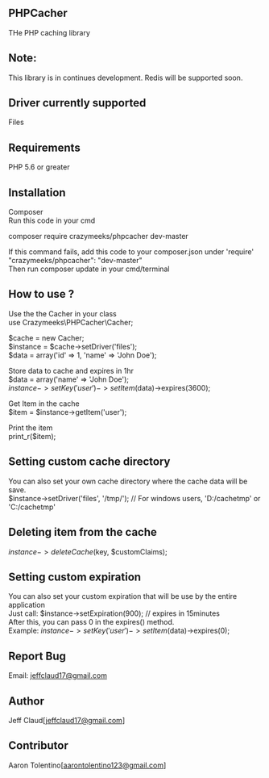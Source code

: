 ## PHPCacher
THe PHP caching library

## Note:
This library is in continues development. Redis will be supported soon.

## Driver currently supported
Files  

## Requirements
PHP 5.6 or greater

## Installation
Composer  
Run this code in your cmd  

composer require crazymeeks/phpcacher dev-master  
  
If this command fails, add this code to your composer.json under 'require'  
"crazymeeks/phpcacher": "dev-master"  
Then run composer update in your cmd/terminal

## How to use ?
Use the the Cacher in your class  
use Crazymeeks\PHPCacher\Cacher;

$cache = new Cacher;  
$instance = $cache->setDriver('files');  
$data = array('id' => 1, 'name' => 'John Doe');  
  
Store data to cache and expires in 1hr  
$data = array('name' => 'John Doe');  
$instance->setKey('user')->setItem($data)->expires(3600);  
  
Get Item in the cache  
$item = $instance->getItem('user');  
  
Print the item  
print_r($item);

## Setting custom cache directory
You can also set your own cache directory where the cache data will be save.  
$instance->setDriver('files', '/tmp/'); // For windows users, 'D:/cachetmp' or 'C:/cachetmp'  

## Deleting item from the cache
$instance->deleteCache($key, $customClaims);

## Setting custom expiration
You can also set your custom expiration that will be use by the entire application  
Just call: $instance->setExpiration(900); // expires in 15minutes  
After this, you can pass 0 in the expires() method.  
Example: $instance->setKey('user')->setItem($data)->expires(0);  

## Report Bug
Email: jeffclaud17@gmail.com

## Author
Jeff Claud[jeffclaud17@gmail.com]

## Contributor
Aaron Tolentino[aarontolentino123@gmail.com]